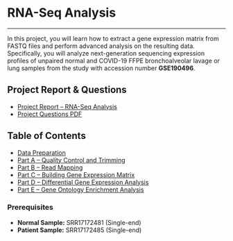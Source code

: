 <!-- Improved compatibility of back to top link: See: https://github.com/othneildrew/Best-README-Template/pull/73 -->
<a name="readme-top"></a>

#  RNA-Seq Analysis
---
In this project, you will learn how to extract a gene expression matrix from FASTQ files and perform advanced analysis on the resulting data. Specifically, you will analyze next-generation sequencing expression profiles of unpaired normal and COVID-19 FFPE bronchoalveolar lavage or lung samples from the study with accession number **GSE190496**.

## Project Report & Questions <a name="project-files"></a>

-  [Project Report – RNA-Seq Analysis](https://github.com/mariyagolchin/RNA-Seq-analysis/blob/main/Report2_AIB_proj2_1402_20%20khordad_1.pdf)  
-  [Project Questions PDF](https://github.com/mariyagolchin/RNA-Seq-analysis/blob/main/AIB_proj2_1402.pdf)


## Table of Contents

- [Data Preparation](#data-preparation)
- [Part A – Quality Control and Trimming](#part-a)
- [Part B – Read Mapping](#part-b)
- [Part C – Building Gene Expression Matrix](#part-c)
- [Part D – Differential Gene Expression Analysis](#part-d)
- [Part E – Gene Ontology Enrichment Analysis](#part-e)

 ### Prerequisites

- **Normal Sample:** SRR17172481 (Single-end)  
- **Patient Sample:** SRR17172485 (Single-end)

